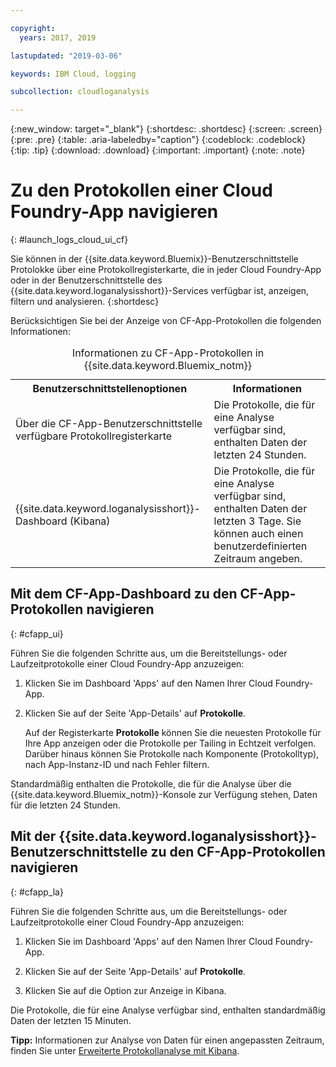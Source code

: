 ```yaml
---

copyright:
  years: 2017, 2019

lastupdated: "2019-03-06"

keywords: IBM Cloud, logging

subcollection: cloudloganalysis

---
```


{:new_window: target="_blank"}
{:shortdesc: .shortdesc}
{:screen: .screen}
{:pre: .pre}
{:table: .aria-labeledby="caption"}
{:codeblock: .codeblock}
{:tip: .tip}
{:download: .download}
{:important: .important}
{:note: .note}

# Zu den Protokollen einer Cloud Foundry-App navigieren
{: #launch_logs_cloud_ui_cf}

Sie können in der {{site.data.keyword.Bluemix}}-Benutzerschnittstelle Protolokke über eine Protokollregisterkarte, die in jeder Cloud Foundry-App oder in der Benutzerschnittstelle des {{site.data.keyword.loganalysisshort}}-Services verfügbar ist, anzeigen, filtern und analysieren.
{:shortdesc}

Berücksichtigen Sie bei der Anzeige von CF-App-Protokollen die folgenden Informationen: 

<table>
  <caption>Informationen zu CF-App-Protokollen in {{site.data.keyword.Bluemix_notm}}</caption>
  <tr>
    <th>Benutzerschnittstellenoptionen</th>
    <th>Informationen</th>
  </tr>
  <tr>
    <td>Über die CF-App-Benutzerschnittstelle verfügbare Protokollregisterkarte </td>
    <td>Die Protokolle, die für eine Analyse verfügbar sind, enthalten Daten der letzten 24 Stunden.</td>
  </tr>
  <tr>
    <td>{{site.data.keyword.loganalysisshort}}-Dashboard (Kibana)</td>
    <td>Die Protokolle, die für eine Analyse verfügbar sind, enthalten Daten der letzten 3 Tage. Sie können auch einen benutzerdefinierten Zeitraum angeben.</td>
  </tr>
</table>


## Mit dem CF-App-Dashboard zu den CF-App-Protokollen navigieren 
{: #cfapp_ui}

Führen Sie die folgenden Schritte aus, um die Bereitstellungs- oder Laufzeitprotokolle einer Cloud Foundry-App anzuzeigen:

1. Klicken Sie im Dashboard 'Apps' auf den Namen Ihrer Cloud Foundry-App. 
    
2. Klicken Sie auf der Seite 'App-Details' auf **Protokolle**.
    
    Auf der Registerkarte **Protokolle** können Sie die neuesten Protokolle für Ihre App anzeigen oder die Protokolle per Tailing in Echtzeit verfolgen. Darüber hinaus können Sie Protokolle nach Komponente (Protokolltyp), nach App-Instanz-ID und nach Fehler filtern.
    
Standardmäßig enthalten die Protokolle, die für die Analyse über die {{site.data.keyword.Bluemix_notm}}-Konsole zur Verfügung stehen, Daten für die letzten 24 Stunden.


## Mit der {{site.data.keyword.loganalysisshort}}-Benutzerschnittstelle zu den CF-App-Protokollen navigieren 
{: #cfapp_la}

Führen Sie die folgenden Schritte aus, um die Bereitstellungs- oder Laufzeitprotokolle einer Cloud Foundry-App anzuzeigen:

1. Klicken Sie im Dashboard 'Apps' auf den Namen Ihrer Cloud Foundry-App. 
    
2. Klicken Sie auf der Seite 'App-Details' auf **Protokolle**.
    
3. Klicken Sie auf die Option zur Anzeige in Kibana.

Die Protokolle, die für eine Analyse verfügbar sind, enthalten standardmäßig Daten der letzten 15 Minuten.

**Tipp:** Informationen zur Analyse von Daten für einen angepassten Zeitraum, finden Sie unter [Erweiterte Protokollanalyse mit Kibana](/docs/services/CloudLogAnalysis/kibana/analyzing_logs_Kibana.html#analyzing_logs_Kibana). 


